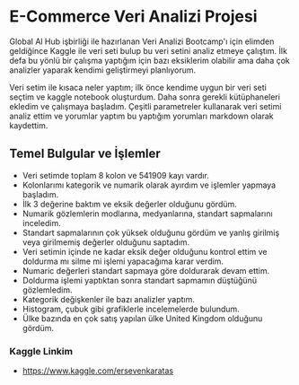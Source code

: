# E-Commerce Veri Analizi Projesi

Global Al Hub işbirliği ile hazırlanan Veri Analizi Bootcamp'ı için elimden geldiğince Kaggle ile veri seti bulup bu veri setini analiz etmeye çalıştım. İlk defa bu yönlü bir çalışma yaptığım için bazı eksiklerim olabilir ama daha çok analizler yaparak kendimi geliştirmeyi planlıyorum.

Veri setim ile kısaca neler yaptım; ilk önce kendime uygun bir veri seti seçtim ve kaggle notebook oluşturdum. Daha sonra gerekli kütüphaneleri ekledim ve çalışmaya başladım. Çeşitli parametreler kullanarak veri setimi analiz ettim ve yorumlar yaptım bu yaptığım yorumları
markdown olarak kaydettim.


## Temel Bulgular ve İşlemler

* Veri setimde toplam 8 kolon ve 541909 kayı vardır.
* Kolonlarımı kategorik ve numarik olarak ayırdım ve işlemler yapmaya başladım.
* İlk 3 değerine baktım ve eksik değerler olduğunu gördüm.
* Numarik gözlemlerin modlarına, medyanlarına, standart sapmalarını inceledim.
* Standart sapmalarının çok yüksek olduğunu gördüm ve yanlış girilmiş veya girilmemiş değerler olduğunu saptadım.
* Veri setimin içinde ne kadar eksik değer olduğunu kontrol ettim ve doldurma mı silme mi işlemi yapacağıma karar verdim.
* Numaric değerleri standart sapmaya göre doldurarak devam ettim.
* Doldurma işlemi yaptıktan sonra standart sapmamın düştüğünü gözlemledim.
* Kategorik değişkenler ile bazı analizler yaptım.
* Histogram, çubuk gibi grafiklerle incelemelerde bulundum.
* Ülke bazında en çok satış yapılan ülke United Kingdom olduğunu gördüm.


### Kaggle Linkim
* https://www.kaggle.com/ersevenkaratas
